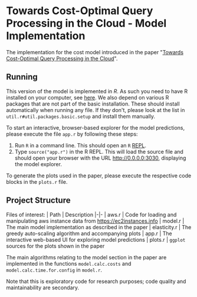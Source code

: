 # Towards Cost-Optimal Query Processing in the Cloud - Model Implementation

The implementation for the cost model introduced in the paper "[Towards Cost-Optimal Query Processing in the Cloud](https://www.cs6.tf.fau.de/files/2021/04/costoptimal.pdf)".


## Running

This version of the model is implemented in *R*. 
As such you need to have R installed on your computer, see [here](https://www.r-project.org/).
We also depend on various R packages that are not part of the basic installation.
These should install automatically when running any file. 
If they don't, please look at the list in `util.r#util.packages.basic.setup` and install them manually.

To start an interactive, browser-based explorer for the model predictions, please execute the file `app.r` by following these steps:
1. Run `R` in a command line. This should open an `R` [REPL](https://en.wikipedia.org/wiki/REPL).
2. Type `source("app.r")` in the R REPL. This will load the source file and should open your browser with the URL <http://0.0.0.0:3030>, displaying the model explorer.

To generate the plots used in the paper, please execute the respective code blocks in the `plots.r` file.

## Project Structure

Files of interest:
| Path | Description 
|-|-
| aws.r | Code for loading and manipulating aws instance data from <https://ec2instances.info> 
| model.r | The main model implementation as described in the paper
| elasticity.r | The greedy auto-scaling algorithm and accompanying plots 
| app.r | The interactive web-based UI for exploring model predictions
| plots.r | `ggplot` sources for the plots shown in the paper

The main algorithms relating to the model section in the paper are implemented in the functions `model.calc.costs` and `model.calc.time.for.config` in `model.r`.

Note that this is exploratory code for research purposes; code quality and maintainability are secondary.
